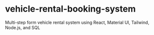 # vehicle-rental-booking-system
Multi-step form vehicle rental system using React, Material UI, Tailwind, Node.js, and SQL
